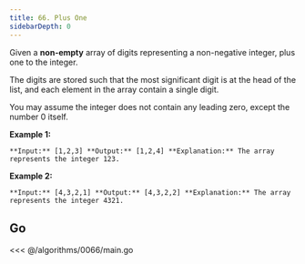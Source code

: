 ```yaml
---
title: 66. Plus One
sidebarDepth: 0
---
```


Given a **non-empty** array of digits representing a non-negative integer, plus one to the integer.

The digits are stored such that the most significant digit is at the head of the list, and each element in the array contain a single digit.

You may assume the integer does not contain any leading zero, except the number 0 itself.

**Example 1:**

    **Input:** [1,2,3] **Output:** [1,2,4] **Explanation:** The array represents the integer 123.

**Example 2:**

    **Input:** [4,3,2,1] **Output:** [4,3,2,2] **Explanation:** The array represents the integer 4321.

## Go

<<< @/algorithms/0066/main.go
